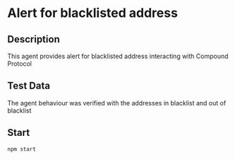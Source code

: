 # Alert for blacklisted address

## Description

This agent provides alert for blacklisted address interacting with Compound Protocol

## Test Data

The agent behaviour was verified with the addresses in blacklist and out of blacklist

## Start

```
npm start
```
